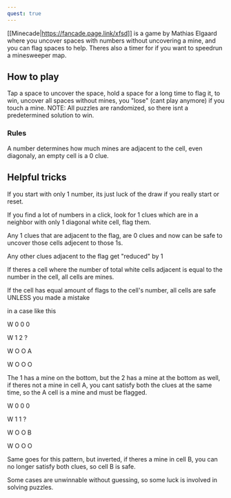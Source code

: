 ```yaml
---
quest: true
---
```

[[Minecade|https://fancade.page.link/xfsd]] is a game by Mathias Elgaard where you uncover spaces with numbers without uncovering a mine, and you can flag spaces to help. Theres also a timer for if you want to speedrun a minesweeper map.

## How to play
Tap a space to uncover the space, hold a space for a long time to flag it, to win, uncover all spaces without mines, you "lose" (cant play anymore) if you touch a mine. NOTE: All puzzles are randomized, so there isnt a predetermined solution to win.

### Rules
A number determines how much mines are adjacent to the cell, even diagonaly, an empty cell is a 0 clue.

## Helpful tricks
If you start with only 1 number, its just luck of the draw if you really start or reset.

If you find a lot of numbers in a click, look for 1 clues which are in a neighbor with only 1 diagonal white cell, flag them.

Any 1 clues that are adjacent to the flag, are 0 clues and now can be safe to uncover those cells adjecent to those 1s.

Any other clues adjacent to the flag get "reduced" by 1

If theres a cell where the number of total white cells adjacent is equal to the number in the cell, all cells are mines.

If the cell has equal amount of flags to the cell's number, all cells are safe UNLESS you made a mistake

in a case like this

W 0 0 0

W 1 2 ?

W O O A

W O O O

The 1 has a mine on the bottom, but the 2 has a mine at the bottom as well, if theres not a mine in cell A, you cant satisfy both the clues at the same time, so the A cell is a mine and must be flagged.

W 0 0 0

W 1 1 ?

W O O B

W O O O

Same goes for this pattern, but inverted, if theres a mine in cell B, you can no longer satisfy both clues, so cell B is safe.

Some cases are unwinnable without guessing, so some luck is involved in solving puzzles.